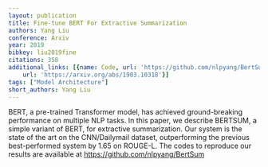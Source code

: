 ```yaml
---
layout: publication
title: Fine-tune BERT For Extractive Summarization
authors: Yang Liu
conference: Arxiv
year: 2019
bibkey: liu2019fine
citations: 358
additional_links: [{name: Code, url: 'https://github.com/nlpyang/BertSum'}, {name: Paper,
    url: 'https://arxiv.org/abs/1903.10318'}]
tags: ["Model Architecture"]
short_authors: Yang Liu
---
```

BERT, a pre-trained Transformer model, has achieved ground-breaking
performance on multiple NLP tasks. In this paper, we describe BERTSUM, a simple
variant of BERT, for extractive summarization. Our system is the state of the
art on the CNN/Dailymail dataset, outperforming the previous best-performed
system by 1.65 on ROUGE-L. The codes to reproduce our results are available at
https://github.com/nlpyang/BertSum